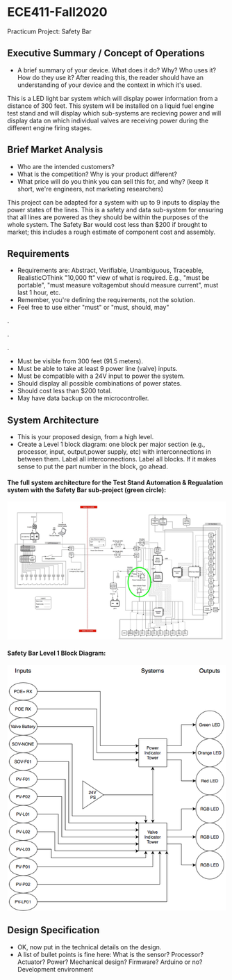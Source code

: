 # ECE411-Fall2020
Practicum Project: Safety Bar


## Executive Summary / Concept of Operations
- A brief summary of your device. What does it do? Why? Who uses it? How do they use it? After reading this, the reader should have an understanding of your device and the context in which it's used.

This is a LED light bar system which will display power information from a distance of 300 feet. This system will be installed on a liquid fuel engine test stand and will display which sub-systems are recieving power and will display data on which individual valves are receiving power during the different engine firing stages. 

## Brief Market Analysis
- Who are the intended customers?
- What is the competition? Why is your product different?
- What price will do you think you can sell this for, and why? (keep it short, we're engineers, not marketing researchers)

This project can be adapted for a system with up to 9 inputs to display the power states of the lines. This is a safety and data sub-system for ensuring that all lines are powered as they should be within the purposes of the whole system. The Safety Bar would cost less than $200 if brought to market; this includes a rough estimate of component cost and assembly.

## Requirements
- Requirements are: Abstract, Verifiable, Unambiguous, Traceable, Realistic○Think "10,000 ft" view of what is required. E.g., "must be portable", "must measure voltagembut should measure current", must last 1 hour, etc.
- Remember, you're defining the requirements, not the solution.
- Feel free to use either "must" or "must, should, may"

.

.

.

- Must be visible from 300 feet (91.5 meters).
- Must be able to take at least 9 power line (valve) inputs.
- Must be compatible with a 24V input to power the system.
- Should display all possible combinations of power states.
- Should cost less than $200 total.
- May have data backup on the microcontroller.

## System Architecture
- This is your proposed design, from a high level.
- Create a Level 1 block diagram: one block per major section (e.g., processor, input, output,power supply, etc) with interconnections in between them. Label all interconnections. Label all blocks. If it makes sense to put the part number in the block, go ahead.

#### The full system architecture for the Test Stand Automation & Regualation system with the Safety Bar sub-project (green circle):
![TSAR System Architecture Practicum](https://github.com/jejor/ECE411-Fall2020/blob/main/Images/TSAR%20System%20Architecture-Practicum.jpg?raw=true)

#### Safety Bar Level 1 Block Diagram:
![Level 1 Block Diagram](https://github.com/jejor/ECE411-Fall2020/blob/main/Images/TSARsafeteybarLVL1.png?raw=true)

## Design Specification
- OK, now put in the technical details on the design.
- A list of bullet points is fine here: What is the sensor? Processor? Actuator? Power? Mechanical design? Firmware? Arduino or no? Development environment

